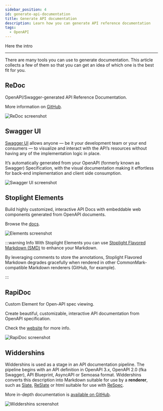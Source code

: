 ```yaml
---
sidebar_position: 4
id: generate-api-documentation
title: Generate API documentation
description: Learn how you can generate API reference documentation
tags:
  - OpenAPI
---
```


Here the intro

---

There are many tools you can use to generate documentation.
This article collects a few of them so that you can get an idea of which one is the best fit for you.

## ReDoc

OpenAPI/Swagger-generated API Reference Documentation.

More information on [GitHub](https://github.com/Redocly/redoc).

<!-- markdown-link-check-disable -->

![ReDoc screenshot](/img/redoc.png)

<!-- markdown-link-check-enable -->

## Swagger UI

<!-- vale off -->

[Swagger UI](https://swagger.io/tools/swagger-ui/) allows anyone — be it your development team or your end consumers — to visualize and interact with the API’s resources without having any of the implementation logic in place.

<!-- vale on -->

It’s automatically generated from your OpenAPI (formerly known as Swagger) Specification, with the visual documentation making it effortless for back-end implementation and client side consumption.

<!-- markdown-link-check-disable -->

![Swagger UI screenshot](/img/swagger-ui.png)

<!-- markdown-link-check-enable -->

## Stoplight Elements

Build highly customized, interactive API Docs with embeddable web components generated from OpenAPI documents.

Browse the [docs](https://stoplight.io/open-source/elements/).

<!-- markdown-link-check-disable -->

![Elements screenshot](/img/elements.png)

<!-- markdown-link-check-enable -->

:::warning Info
With Stoplight Elements you can use [Stoplight Flavored Markdown (SMD)](https://meta.stoplight.io/docs/studio/docs/Documentation/03a-stoplight-flavored-markdown.md) to enhance your Markdown.

<!-- vale off -->

By leveraging comments to store the annotations, Stoplight Flavored Markdown degrades gracefully when rendered in other CommonMark-compatible Markdown renderers (GitHub, for example).
<!-- vale on -->
:::

## RapiDoc

Custom Element for Open-API spec viewing.

Create beautiful, customizable, interactive API documentation from OpenAPI specification.

Check the [website](https://mrin9.github.io/RapiDoc/) for more info.

<!-- markdown-link-check-disable -->

![RapiDoc screenshot](/img/rapidoc.png)

<!-- markdown-link-check-enable -->
## Widdershins

<!-- markdown-link-check-disable -->

Widdershins is used as a stage in an API documentation pipeline.
The pipeline begins with an API definition in OpenAPI 3.x, OpenAPI 2.0 (fka Swagger), API Blueprint, AsyncAPI or Semoasa format.
Widdershins converts this description into Markdown suitable for use by a **renderer**, such as [Slate](https://github.com/slatedocs/slate), [ReSlate](https://github.com/mermade/reslate) or html suitable for use with [ReSpec](https://github.com/w3c/respec).

More in-depth documentation is [available on GitHub](https://mermade.github.io/widdershins).

![Widdershins screenshot](/img/widdershins.png)

<!-- markdown-link-check-enable -->
